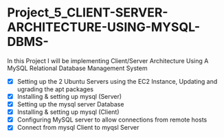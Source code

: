 # Project_5_CLIENT-SERVER-ARCHITECTURE-USING-MYSQL-DBMS-
In this Project I will be implementing Client/Server Architecture Using A MySQL Relational Database Management System
* [x] Setting up the 2 Ubuntu Servers using the EC2 Instance, Updating and ugrading the apt packages
* [x] Installing & setting up mysql (Server)
* [x] Setting up the mysql server Database
* [x] Installing & setting up mysql (Client)
* [x] Configuring MySQL server to allow connections from remote hosts
* [x] Connect from mysql Client to myqsl Server
